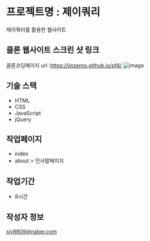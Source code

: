 # 프로젝트명 : 제이쿼리
제이쿼리를 활용한 웹사이트

## 클론 웹사이트 스크린 샷 링크
클론코딩페이지 url :https://jinzeroo.github.io/pf4/
![image](https://github.com/jinzeroo/pf4/assets/142555222/05f37ecf-2b3a-4c02-8253-1b4995921832)


## 기술 스택
- HTML
- CSS
- JavaScript
- jQuery

## 작업페이지
- index
- about > 인사말페이지

## 작업기간
- 8시간

## 작성자 정보

sjy9809@naber.com
